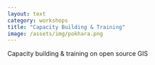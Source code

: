 ```yaml
---
layout: text
category: workshops
title: "Capacity Building & Training"
image: /assets/img/pokhara.png
---
```

Capacity building & training on open source GIS
